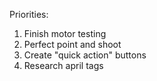 Priorities:

1. Finish motor testing
2. Perfect point and shoot
3. Create "quick action" buttons
4. Research april tags